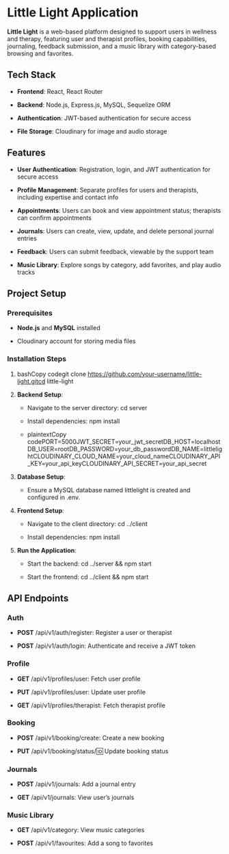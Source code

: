 Little Light Application
========================

**Little Light** is a web-based platform designed to support users in wellness and therapy, featuring user and therapist profiles, booking capabilities, journaling, feedback submission, and a music library with category-based browsing and favorites.

Tech Stack
----------

*   **Frontend**: React, React Router
    
*   **Backend**: Node.js, Express.js, MySQL, Sequelize ORM
    
*   **Authentication**: JWT-based authentication for secure access
    
*   **File Storage**: Cloudinary for image and audio storage
    

Features
--------

*   **User Authentication**: Registration, login, and JWT authentication for secure access
    
*   **Profile Management**: Separate profiles for users and therapists, including expertise and contact info
    
*   **Appointments**: Users can book and view appointment status; therapists can confirm appointments
    
*   **Journals**: Users can create, view, update, and delete personal journal entries
    
*   **Feedback**: Users can submit feedback, viewable by the support team
    
*   **Music Library**: Explore songs by category, add favorites, and play audio tracks
    

Project Setup
-------------

### Prerequisites

*   **Node.js** and **MySQL** installed
    
*   Cloudinary account for storing media files
    

### Installation Steps

1.  bashCopy codegit clone https://github.com/your-username/little-light.gitcd little-light
    
2.  **Backend Setup**:
    
    *   Navigate to the server directory: cd server
        
    *   Install dependencies: npm install
        
    *   plaintextCopy codePORT=5000JWT\_SECRET=your\_jwt\_secretDB\_HOST=localhostDB\_USER=rootDB\_PASSWORD=your\_db\_passwordDB\_NAME=littlelightCLOUDINARY\_CLOUD\_NAME=your\_cloud\_nameCLOUDINARY\_API\_KEY=your\_api\_keyCLOUDINARY\_API\_SECRET=your\_api\_secret
        
3.  **Database Setup**:
    
    *   Ensure a MySQL database named littlelight is created and configured in .env.
        
4.  **Frontend Setup**:
    
    *   Navigate to the client directory: cd ../client
        
    *   Install dependencies: npm install
        
5.  **Run the Application**:
    
    *   Start the backend: cd ../server && npm start
        
    *   Start the frontend: cd ../client && npm start
        

API Endpoints
-------------

### Auth

*   **POST** /api/v1/auth/register: Register a user or therapist
    
*   **POST** /api/v1/auth/login: Authenticate and receive a JWT token
    

### Profile

*   **GET** /api/v1/profiles/user: Fetch user profile
    
*   **PUT** /api/v1/profiles/user: Update user profile
    
*   **GET** /api/v1/profiles/therapist: Fetch therapist profile
    

### Booking

*   **POST** /api/v1/booking/create: Create a new booking
    
*   **PUT** /api/v1/booking/status/:id: Update booking status
    

### Journals

*   **POST** /api/v1/journals: Add a journal entry
    
*   **GET** /api/v1/journals: View user’s journals
    

### Music Library

*   **GET** /api/v1/category: View music categories
    
*   **POST** /api/v1/favourites: Add a song to favorites